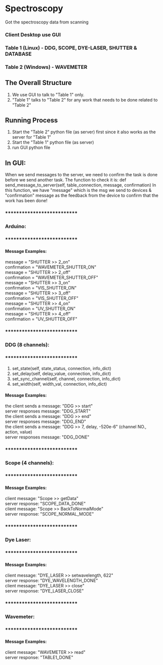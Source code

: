 # Spectroscopy
Got the spectroscopy data from scanning 

### Client Desktop use GUI
### Table 1 (Linux) - DDG, SCOPE, DYE-LASER, SHUTTER & DATABASE
### Table 2 (Windows) - WAVEMETER

## The Overall Structure
1. We use GUI to talk to "Table 1" only.
2. "Table 1" talks to "Table 2" for any work that needs to be done related to "Table 2"

## Running Process
1. Start the "Table 2" python file (as server) first since it also works as the server for "Table 1"
2. Start the "Table 1" python file (as server)
3. run GUI python file

## In GUI:
When we send messages to the server, we need to confirm the task is done before we send another task. The function to check it is:
def send_message_to_server(self, table_connection, message, confirmation)
In this function, we have "message" which is the msg we send to devices & "confirmation" message as the feedback from the device to confirm that the work has been done!

### **************************  
### Arduino:
### **************************  
#### Message Examples:
message = "SHUTTER >> 2_on"  
confirmation = "WAVEMETER_SHUTTER_ON"  
message = "SHUTTER >> 2_off"  
confirmation = "WAVEMETER_SHUTTER_OFF"  
message = "SHUTTER >> 3_on"  
confirmation = "VIS_SHUTTER_ON"  
message = "SHUTTER >> 3_off"  
confirmation = "VIS_SHUTTER_OFF"  
message = "SHUTTER >> 4_on"  
confirmation = "UV_SHUTTER_ON"  
message = "SHUTTER >> 4_off"  
confirmation = "UV_SHUTTER_OFF"  

### **************************  
### DDG (8 channels):
### **************************  
1. set_state(self, state_status, connection, info_dict)  
2. set_delay(self, delay_value, connection, info_dict)  
3. set_sync_channel(self, channel, connection, info_dict)  
4. set_width(self, width_val, connection, info_dict)  
#### Message Examples:
the client sends a message: "DDG >> start"  
server responses message: "DDG_START"  
the client sends a message: "DDG >> end"  
server responses message: "DDG_END"  
the client sends a message: "DDG >> 7, delay, -520e-6" (channel NO., action, value)  
server responses message: "DDG_DONE"  

### **************************  
### Scope (4 channels):
### **************************  
#### Message Examples:
client message: "Scope >> getData"  
server response: "SCOPE_DATA_DONE"  
client message: "Scope >> BackToNormalMode"  
server response: "SCOPE_NORMAL_MODE"  

### **************************  
### Dye Laser:
### **************************  
#### Message Examples:  
client message: "DYE_LASER >> setwavelength, 622"  
server response: "DYE_WAVELENGTH_DONE"  
client message: "DYE_LASER >> close"  
server response: "DYE_LASER_CLOSE"  

### **************************  
### Wavemeter:
### **************************  
#### Message Examples:  
client message: "WAVEMETER >> read"  
server response: "TABLE1_DONE"  

